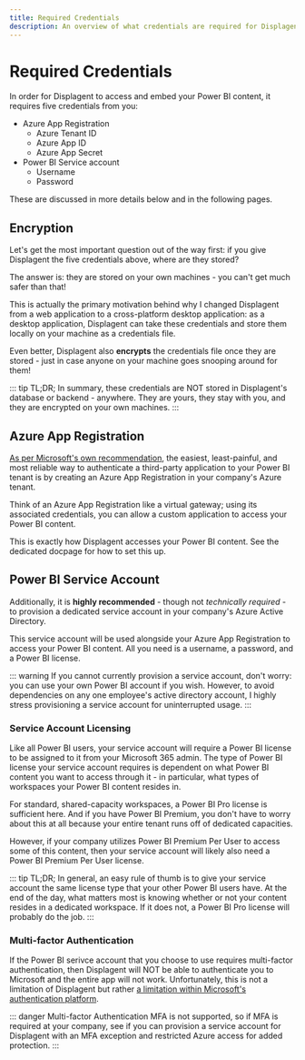 ```yaml
---
title: Required Credentials
description: An overview of what credentials are required for Displagent to operate.
---
```


# Required Credentials

In order for Displagent to access and embed your Power BI content, it requires five credentials from you:

* Azure App Registration
    * Azure Tenant ID
    * Azure App ID
    * Azure App Secret
* Power BI Service account
    * Username
    * Password


These are discussed in more details below and in the following pages.

## Encryption

Let's get the most important question out of the way first: if you give Displagent the five credentials above, where are they stored?

The answer is: they are stored on your own machines - you can't get much safer than that!

This is actually the primary motivation behind why I changed Displagent from a web application to a cross-platform desktop application: as a desktop application, Displagent can take these credentials and store them locally on your machine as a credentials file.

Even better, Displagent also **encrypts** the credentials file once they are stored - just in case anyone on your machine goes snooping around for them!

::: tip TL;DR;
In summary, these credentials are NOT stored in Displagent's database or backend - anywhere. They are yours, they stay with you, and they are encrypted on your own machines.
:::

## Azure App Registration

[As per Microsoft's own recommendation](https://learn.microsoft.com/en-us/power-bi/developer/embedded/register-app?tabs=customers), the easiest, least-painful, and most reliable way to authenticate a third-party application to your Power BI tenant is by creating an Azure App Registration in your company's Azure tenant.

Think of an Azure App Registration like a virtual gateway; using its associated credentials, you can allow a custom application to access your Power BI content.

This is exactly how Displagent accesses your Power BI content. See the dedicated docpage for how to set this up.

## Power BI Service Account

Additionally, it is **highly recommended** - though not _technically required_ - to provision a dedicated service account in your company's Azure Active Directory.

This service account will be used alongside your Azure App Registration to access your Power BI content. All you need is a username, a password, and a Power BI license.

::: warning
If you cannot currently provision a service account, don't worry: you can use your own Power BI account if you wish. However, to avoid dependencies on any one employee's active directory account, I highly stress provisioning a service account for uninterrupted usage.
:::

### Service Account Licensing

Like all Power BI users, your service account will require a Power BI license to be assigned to it from your Microsoft 365 admin. The type of Power BI license your service account requires is dependent on what Power BI content you want to access through it - in particular, what types of workspaces your Power BI content resides in.

For standard, shared-capacity workspaces, a Power BI Pro license is sufficient here. And if you have Power BI Premium, you don't have to worry about this at all because your entire tenant runs off of dedicated capacities.

However, if your company utilizes Power BI Premium Per User to access some of this content, then your service account will likely also need a Power BI Premium Per User license.

::: tip TL;DR;
In general, an easy rule of thumb is to give your service account the same license type that your other Power BI users have. At the end of the day, what matters most is knowing whether or not your content resides in a dedicated workspace. If it does not, a Power BI Pro license will probably do the job.
:::

### Multi-factor Authentication

If the Power BI serivce account that you choose to use requires multi-factor authentication, then Displagent will NOT be able to authenticate you to Microsoft and the entire app will not work. Unfortunately, this is not a limitation of Displagent but rather [a limitation within Microsoft's authentication platform](https://learn.microsoft.com/en-us/azure/active-directory/develop/v2-oauth-ropc).

::: danger Multi-factor Authentication
MFA is not supported, so if MFA is required at your company, see if you can provision a service account for Displagent with an MFA exception and restricted Azure access for added protection.
:::